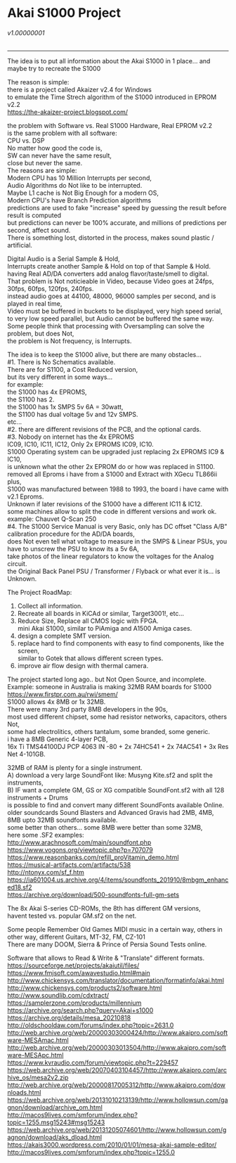 # Akai S1000 Project 
###### v1.00000001
-----------

The idea is to put all information about the Akai S1000 in 1 place...
and maybe try to recreate the S1000

The reason is simple: </br>
there is a project called Akaizer v2.4 for Windows </br>
to emulate the Time Strech algorithm of the S1000 introduced in EPROM v2.2 </br>
https://the-akaizer-project.blogspot.com/ </br>

the problem with Software vs. Real S1000 Hardware, Real EPROM v2.2 </br>
is the same problem with all software: </br>
CPU vs. DSP </br>
No matter how good the code is, </br>
SW can never have the same result, </br>
close but never the same. </br>
The reasons are simple: </br>
Modern CPU has 10 Million Interrupts per second, </br>
Audio Algorithms do Not like to be interrupted. </br>
Maybe L1 cache is Not Big Enough for a modern OS, </br>
Modern CPU's have Branch Prediction algorithms </br>
predictions are used to fake "increase" speed by guessing the result before result is computed </br>
but predictions can never be 100% accurate, and millions of predictions per second, affect sound. </br>
There is something lost, distorted in the process, makes sound plastic / artificial. </br> 

Digital Audio is a Serial Sample & Hold,  </br>
Interrupts create another Sample & Hold on top of that Sample & Hold. </br>
having Real AD/DA converters add analog flavor/taste/smell to digital.  </br>
That problem is Not noticieable in Video, because Video goes at 24fps, 30fps, 60fps, 120fps, 240fps. </br>
instead audio goes at 44100, 48000, 96000 samples per second, and is played in real time, </br>
Video must be buffered in buckets to be displayed, very high speed serial, </br>
to very low speed parallel, but Audio cannot be buffered the same way. </br>
Some people think that processing with Oversampling can solve the problem, but does Not, </br>
the problem is Not frequency, is Interrupts. </br>

The idea is to keep the S1000 alive, but there are many obstacles... </br>
#1. There is No Schematics available. </br>
There are for S1100, a Cost Reduced version, </br>
but its very different in some ways... </br>
for example: </br>
the S1000 has 4x EPROMS, </br> 
the S1100 has 2. </br>
the S1000 has 1x SMPS 5v 6A = 30watt, </br>
the S1100 has dual voltage 5v and 12v SMPS. </br>
etc... </br>
#2. there are different revisions of the PCB, and the optional cards. </br>
#3. Nobody on internet has the 4x EPROMS </br>
IC09, IC10, IC11, IC12, Only 2x EPROMS IC09, IC10. </br>
S1000 Operating system can be upgraded just replacing 2x EPROMS IC9 & IC10, </br>
is unknown what the other 2x EPROM do or how was replaced in S1100. </br>
removed all Eproms i have from a S1000 and Extract with XGecu TL866ii plus, </br>
S1000 was manufactured between 1988 to 1993, the board i have came with v2.1 Eproms. </br>
Unknown if later revisions of the S1000 have a different IC11 & IC12. </br>
some machines allow to split the code in different versions and work ok. </br>
example: Chauvet Q-Scan 250 </br>
#4. The S1000 Service Manual is very Basic, only has DC offset "Class A/B" calibration procedure for the AD/DA boards, </br>
does Not even tell what voltage to measure in the SMPS & Linear PSUs, you have to unscrew the PSU to know its a 5v 6A, </br>
take photos of the linear regulators to know the voltages for the Analog circuit. </br>
the Original Back Panel PSU / Transformer / Flyback or what ever it is... is Unknown. </br>

The Project RoadMap: </br>
1. Collect all information. </br>
2. Recreate all boards in KiCAd or similar, Target3001!, etc... </br>
3. Reduce Size, Replace all CMOS logic with FPGA. </br> 
mini Akai S1000, similar to PiAmiga and A1500 Amiga cases. </br>
4. design a complete SMT version. </br>
5. replace hard to find components with easy to find components, like the screen, </br>
   similar to Gotek that allows different screen types. </br>
6. improve air flow design with thermal camera.

The project started long ago.. but Not Open Source, and incomplete. </br>
Example: someone in Australia is making 32MB RAM boards for S1000 </br>
https://www.firstpr.com.au/rwi/smem/  </br>
S1000 allows 4x 8MB or 1x 32MB. </br>
There were many 3rd party 8MB developers in the 90s, </br>
most used different chipset, some had resistor networks, capacitors, others Not, </br>
some had electrolitics, others tantalum, some branded, some generic. </br>
i have a 8MB Generic 4-layer PCB, </br>
16x Ti TMS44100DJ PCP 4063 IN -80 + 2x 74HC541 + 2x 74AC541 + 3x Res Net 4-101GB. </br> 

32MB of RAM is plenty for a single instrument. </br>
A) download a very large SoundFont like: Musyng Kite.sf2 and split the instruments, </br>
B) IF want a complete GM, GS or XG compatible SoundFont.sf2 with all 128 instruments + Drums </br>
is possible to find and convert many different SoundFonts available Online. </br>
older soundcards Sound Blasters and Advanced Gravis had 2MB, 4MB, 8MB upto 32MB soundfonts available. </br>
some better than others... some 8MB were better than some 32MB, </br>
here some .SF2 examples: </br>
http://www.arachnosoft.com/main/soundfont.php </br>
https://www.vogons.org/viewtopic.php?p=707079 </br>
https://www.reasonbanks.com/refill_proVitamin_demo.html </br>
https://musical-artifacts.com/artifacts/538 </br>
http://ntonyx.com/sf_f.htm </br>
https://ia601004.us.archive.org/4/items/soundfonts_201910/8mbgm_enhanced18.sf2 </br>
https://archive.org/download/500-soundfonts-full-gm-sets </br>

The 8x Akai S-series CD-ROMs, the 8th has different GM versions, </br>
havent tested vs. popular GM.sf2 on the net. </br>

Some people Remember Old Games MIDI music in a certain way, others in other way, different Guitars, MT-32, FM, CZ-101 </br>
There are many DOOM, Sierra & Prince of Persia Sound Tests online. </br>

Software that allows to Read & Write & "Translate" different formats. </br>
https://sourceforge.net/projects/akaiutil/files/ </br>
https://www.fmjsoft.com/awavestudio.html#main </br>
http://www.chickensys.com/translator/documentation/formatinfo/akai.html </br>
http://www.chickensys.com/products2/software.html </br>
http://www.soundlib.com/cdxtract/ </br>
https://samplerzone.com/products/millennium </br>
https://archive.org/search.php?query=Akai+s1000 </br>
https://archive.org/details/mesa_20210818 </br>
http://oldschooldaw.com/forums/index.php?topic=2631.0 </br>
http://web.archive.org/web/20000303000424/http://www.akaipro.com/software-MESAmac.html </br>
http://web.archive.org/web/20000303013504/http://www.akaipro.com/software-MESApc.html </br>
https://www.kvraudio.com/forum/viewtopic.php?t=229457 </br>
https://web.archive.org/web/20070403104457/http://www.akaipro.com/archive_os/mesa2v2.zip </br>
http://web.archive.org/web/20000817005312/http://www.akaipro.com/downloads.html </br>
https://web.archive.org/web/20131010213139/http://www.hollowsun.com/gagnon/download/archive_om.html </br>
http://macos9lives.com/smforum/index.php?topic=1255.msg15243#msg15243 </br>
https://web.archive.org/web/20131205074601/http://www.hollowsun.com/gagnon/download/aks_dload.html </br>
https://akais3000.wordpress.com/2010/01/01/mesa-akai-sample-editor/ </br>
http://macos9lives.com/smforum/index.php?topic=1255.0 </br>


